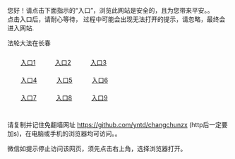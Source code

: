 您好！请点击下面指示的“入口”，浏览此网站是安全的，且为您带来平安。。 <br/>
点击入口后，请耐心等待， 过程中可能会出现无法打开的提示，请忽略，最终会进入网站. </br>

法轮大法在长春<br/>
<div style="padding:10px"><a style="margin:20px" target="_blank" href="https://d32bn9hzvs0a6c.cloudfront.net/2Qpsp?ehndy" id="ccLink1" rel="nofollow">入口1</a> <a target="_blank" style="margin:20px" href="https://d3vv83awb52qql.cloudfront.net/2Qpsp?aiohyplb" id="ccLink2" rel="nofollow">入口2</a> <a style="margin:20px" target="_blank" href="https://dzkpn0up3ybsb.cloudfront.net/2Qpsp?nmhpitv" id="ccLink3" rel="nofollow">入口3</a></div>

<div style="padding:10px" ><a style="margin:20px" target="_blank" href="https://d32bn9hzvs0a6c.cloudfront.net/2Qpsp?ehndy" id="ccLink4" rel="nofollow">入口4</a> <a style="margin:20px" href="https://d3vv83awb52qql.cloudfront.net/2Qpsp?aiohyplb" target="_blank" id="ccLink5" rel="nofollow">入口5</a> <a style="margin:20px" href="https://dzkpn0up3ybsb.cloudfront.net/2Qpsp?nmhpitv" target="_blank" id="ccLink6" rel="nofollow">入口6</a></div>

<div style="padding:10px"><a style="margin:20px" target="_blank" href="https://d32bn9hzvs0a6c.cloudfront.net/2Qpsp?ehndy" id="ccLink7" rel="nofollow">入口7</a> <a style="margin:20px" href="https://d3vv83awb52qql.cloudfront.net/2Qpsp?aiohyplb" target="_blank" id="ccLink8" rel="nofollow">入口8</a> <a style="margin:20px" target="_blank" href="https://dzkpn0up3ybsb.cloudfront.net/2Qpsp?nmhpitv" id="ccLink9" rel="nofollow">入口9</a></div>

<br/>



请复制并记住免翻墙网址 https://github.com/yntd/changchunzx (http后一定要加s)，在电脑或手机的浏览器均可访问。。<br/>

微信如提示停止访问该网页，须先点击右上角，选择浏览器打开。
